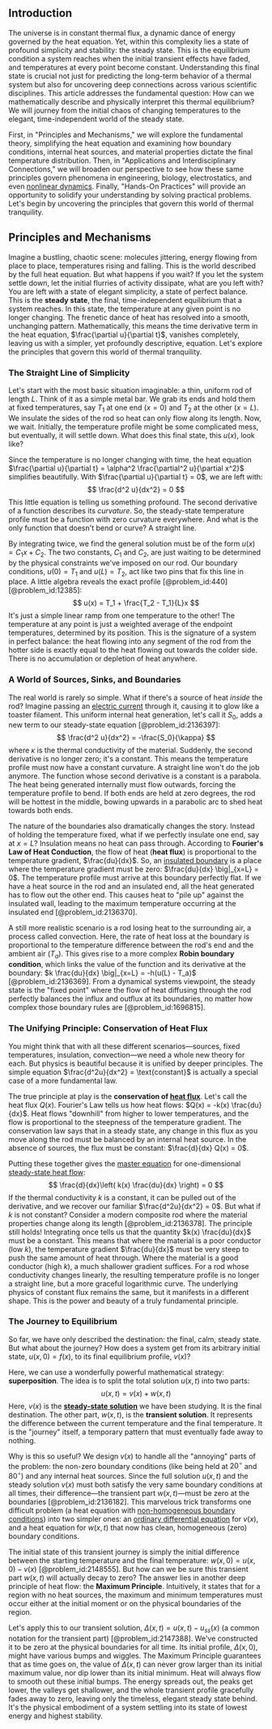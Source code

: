 ## Introduction
The universe is in constant thermal flux, a dynamic dance of energy governed by the heat equation. Yet, within this complexity lies a state of profound simplicity and stability: the steady state. This is the equilibrium condition a system reaches when the initial transient effects have faded, and temperatures at every point become constant. Understanding this final state is crucial not just for predicting the long-term behavior of a thermal system but also for uncovering deep connections across various scientific disciplines. This article addresses the fundamental question: How can we mathematically describe and physically interpret this thermal equilibrium? We will journey from the initial chaos of changing temperatures to the elegant, time-independent world of the steady state.

First, in "Principles and Mechanisms," we will explore the fundamental theory, simplifying the heat equation and examining how boundary conditions, internal heat sources, and material properties dictate the final temperature distribution. Then, in "Applications and Interdisciplinary Connections," we will broaden our perspective to see how these same principles govern phenomena in engineering, biology, electrostatics, and even [nonlinear dynamics](@article_id:140350). Finally, "Hands-On Practices" will provide an opportunity to solidify your understanding by solving practical problems. Let's begin by uncovering the principles that govern this world of thermal tranquility.

## Principles and Mechanisms

Imagine a bustling, chaotic scene: molecules jittering, energy flowing from place to place, temperatures rising and falling. This is the world described by the full heat equation. But what happens if you wait? If you let the system settle down, let the initial flurries of activity dissipate, what are you left with? You are left with a state of elegant simplicity, a state of perfect balance. This is the **steady state**, the final, time-independent equilibrium that a system reaches. In this state, the temperature at any given point is no longer changing. The frenetic dance of heat has resolved into a smooth, unchanging pattern. Mathematically, this means the time derivative term in the heat equation, $\frac{\partial u}{\partial t}$, vanishes completely, leaving us with a simpler, yet profoundly descriptive, equation. Let's explore the principles that govern this world of thermal tranquility.

### The Straight Line of Simplicity

Let's start with the most basic situation imaginable: a thin, uniform rod of length $L$. Think of it as a simple metal bar. We grab its ends and hold them at fixed temperatures, say $T_1$ at one end ($x=0$) and $T_2$ at the other ($x=L$). We insulate the sides of the rod so heat can only flow along its length. Now, we wait. Initially, the temperature profile might be some complicated mess, but eventually, it will settle down. What does this final state, this $u(x)$, look like?

Since the temperature is no longer changing with time, the heat equation $\frac{\partial u}{\partial t} = \alpha^2 \frac{\partial^2 u}{\partial x^2}$ simplifies beautifully. With $\frac{\partial u}{\partial t} = 0$, we are left with:
$$
\frac{d^2 u}{dx^2} = 0
$$
This little equation is telling us something profound. The second derivative of a function describes its *curvature*. So, the steady-state temperature profile must be a function with zero curvature everywhere. And what is the only function that doesn't bend or curve? A straight line.

By integrating twice, we find the general solution must be of the form $u(x) = C_1 x + C_2$. The two constants, $C_1$ and $C_2$, are just waiting to be determined by the physical constraints we've imposed on our rod. Our boundary conditions, $u(0) = T_1$ and $u(L) = T_2$, act like two pins that fix this line in place. A little algebra reveals the exact profile [@problem_id:440] [@problem_id:12385]:
$$
u(x) = T_1 + \frac{T_2 - T_1}{L}x
$$
It's just a simple linear ramp from one temperature to the other! The temperature at any point is just a weighted average of the endpoint temperatures, determined by its position. This is the signature of a system in perfect balance: the heat flowing into any segment of the rod from the hotter side is exactly equal to the heat flowing out towards the colder side. There is no accumulation or depletion of heat anywhere.

### A World of Sources, Sinks, and Boundaries

The real world is rarely so simple. What if there's a source of heat *inside* the rod? Imagine passing an [electric current](@article_id:260651) through it, causing it to glow like a toaster filament. This uniform internal heat generation, let's call it $S_0$, adds a new term to our steady-state equation [@problem_id:2136397]:
$$
\frac{d^2 u}{dx^2} = -\frac{S_0}{\kappa}
$$
where $\kappa$ is the thermal conductivity of the material. Suddenly, the second derivative is no longer zero; it's a constant. This means the temperature profile must now have a constant curvature. A straight line won't do the job anymore. The function whose second derivative is a constant is a parabola. The heat being generated internally must flow outwards, forcing the temperature profile to bend. If both ends are held at zero degrees, the rod will be hottest in the middle, bowing upwards in a parabolic arc to shed heat towards both ends.

The nature of the boundaries also dramatically changes the story. Instead of holding the temperature fixed, what if we perfectly insulate one end, say at $x=L$? Insulation means no heat can pass through. According to **Fourier's Law of Heat Conduction**, the flow of heat (**heat flux**) is proportional to the temperature gradient, $\frac{du}{dx}$. So, an [insulated boundary](@article_id:162230) is a place where the temperature gradient must be zero: $\frac{du}{dx} \big|_{x=L} = 0$. The temperature profile must arrive at this boundary perfectly flat. If we have a heat source in the rod and an insulated end, all the heat generated has to flow out the other end. This causes heat to "pile up" against the insulated wall, leading to the maximum temperature occurring at the insulated end [@problem_id:2136370].

A still more realistic scenario is a rod losing heat to the surrounding air, a process called convection. Here, the rate of heat loss at the boundary is proportional to the temperature difference between the rod's end and the ambient air ($T_a$). This gives rise to a more complex **Robin boundary condition**, which links the value of the function and its derivative at the boundary: $k \frac{du}{dx} \big|_{x=L} = -h(u(L) - T_a)$ [@problem_id:2136369]. From a dynamical systems viewpoint, the steady state is the "fixed point" where the flow of heat diffusing through the rod perfectly balances the influx and outflux at its boundaries, no matter how complex those boundary rules are [@problem_id:1696815].

### The Unifying Principle: Conservation of Heat Flux

You might think that with all these different scenarios—sources, fixed temperatures, insulation, convection—we need a whole new theory for each. But physics is beautiful because it is unified by deeper principles. The simple equation $\frac{d^2u}{dx^2} = \text{constant}$ is actually a special case of a more fundamental law.

The true principle at play is the **conservation of [heat flux](@article_id:137977)**. Let's call the heat flux $Q(x)$. Fourier's Law tells us how heat flows: $Q(x) = -k(x) \frac{du}{dx}$. Heat flows "downhill" from higher to lower temperatures, and the flow is proportional to the steepness of the temperature gradient. The conservation law says that in a steady state, any change in this flux as you move along the rod must be balanced by an internal heat source. In the absence of sources, the flux must be constant: $\frac{d}{dx} Q(x) = 0$.

Putting these together gives the [master equation](@article_id:142465) for one-dimensional [steady-state heat flow](@article_id:264296):
$$
\frac{d}{dx}\left( k(x) \frac{du}{dx} \right) = 0
$$
If the thermal conductivity $k$ is a constant, it can be pulled out of the derivative, and we recover our familiar $\frac{d^2u}{dx^2} = 0$. But what if $k$ is not constant? Consider a modern composite rod where the material properties change along its length [@problem_id:2136378]. The principle still holds! Integrating once tells us that the quantity $k(x) \frac{du}{dx}$ must be a constant. This means that where the material is a poor conductor (low $k$), the temperature gradient $\frac{du}{dx}$ must be very steep to push the same amount of heat through. Where the material is a good conductor (high $k$), a much shallower gradient suffices. For a rod whose conductivity changes linearly, the resulting temperature profile is no longer a straight line, but a more graceful logarithmic curve. The underlying physics of constant flux remains the same, but it manifests in a different shape. This is the power and beauty of a truly fundamental principle.

### The Journey to Equilibrium

So far, we have only described the destination: the final, calm, steady state. But what about the journey? How does a system get from its arbitrary initial state, $u(x,0) = f(x)$, to its final equilibrium profile, $v(x)$?

Here, we can use a wonderfully powerful mathematical strategy: **superposition**. The idea is to split the total solution $u(x,t)$ into two parts:
$$
u(x,t) = v(x) + w(x,t)
$$
Here, $v(x)$ is the **[steady-state solution](@article_id:275621)** we have been studying. It is the final destination. The other part, $w(x,t)$, is the **transient solution**. It represents the difference between the current temperature and the final temperature. It is the "journey" itself, a temporary pattern that must eventually fade away to nothing.

Why is this so useful? We design $v(x)$ to handle all the "annoying" parts of the problem: the non-zero boundary conditions (like being held at $20^\circ$ and $80^\circ$) and any internal heat sources. Since the full solution $u(x,t)$ and the steady solution $v(x)$ must both satisfy the very same boundary conditions at all times, their difference—the transient part $w(x,t)$—must be zero at the boundaries [@problem_id:2136182]. This marvelous trick transforms one difficult problem (a heat equation with [non-homogeneous boundary conditions](@article_id:165509)) into two simpler ones: an [ordinary differential equation](@article_id:168127) for $v(x)$, and a heat equation for $w(x,t)$ that now has clean, homogeneous (zero) boundary conditions.

The initial state of this transient journey is simply the initial difference between the starting temperature and the final temperature: $w(x,0) = u(x,0) - v(x)$ [@problem_id:2148555]. But how can we be sure this transient part $w(x,t)$ will actually decay to zero? The answer lies in another deep principle of heat flow: the **Maximum Principle**. Intuitively, it states that for a region with no heat sources, the maximum and minimum temperatures must occur either at the initial moment or on the physical boundaries of the region.

Let's apply this to our transient solution, $\Delta(x,t) = u(x,t) - u_{ss}(x)$ (a common notation for the transient part) [@problem_id:2147388]. We've constructed it to be zero at the physical boundaries for all time. Its initial profile, $\Delta(x,0)$, might have various bumps and wiggles. The Maximum Principle guarantees that as time goes on, the value of $\Delta(x,t)$ can never grow larger than its initial maximum value, nor dip lower than its initial minimum. Heat will always flow to smooth out these initial bumps. The energy spreads out, the peaks get lower, the valleys get shallower, and the whole transient profile gracefully fades away to zero, leaving only the timeless, elegant steady state behind. It's the physical embodiment of a system settling into its state of lowest energy and highest stability.
